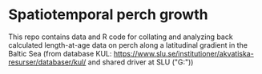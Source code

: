 # Spatiotemporal perch growth
This repo contains data and R code for collating and analyzing back calculated length-at-age data on perch along a latitudinal gradient in the Baltic Sea (from database KUL: https://www.slu.se/institutioner/akvatiska-resurser/databaser/kul/ and shared driver at SLU ("G:"))
